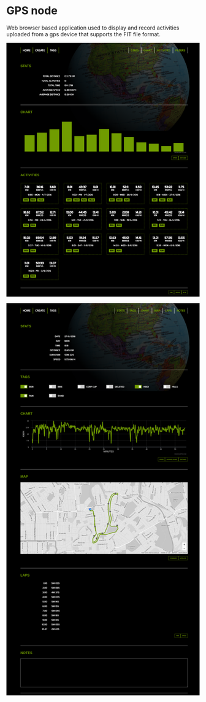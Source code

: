 # GPS node

Web browser based application used to display and record activities uploaded from a gps device that supports the FIT file format.


![screenshot-activities](screenshot-activities.png "Screenshot")

![screenshot-activity](screenshot-activity.png "Screenshot")

